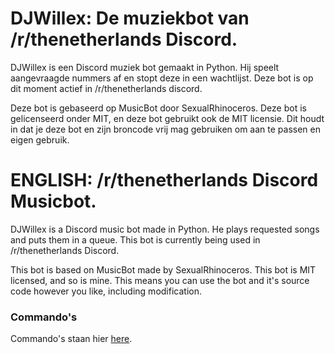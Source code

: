 # DJWillex: De muziekbot van /r/thenetherlands Discord.

DJWillex is een Discord muziek bot gemaakt in Python. Hij speelt aangevraagde nummers af en stopt deze in een wachtlijst.
Deze bot is op dit moment actief in /r/thenetherlands discord.

Deze bot is gebaseerd op MusicBot door SexualRhinoceros. Deze bot is gelicenseerd onder MIT, en deze bot gebruikt ook de MIT licensie.
Dit houdt in dat je deze bot en zijn broncode vrij mag gebruiken om aan te passen en eigen gebruik.

# ENGLISH: /r/thenetherlands Discord Musicbot.

DJWillex is a Discord music bot made in Python. He plays requested songs and puts them in a queue.
This bot is currently being used in /r/thenetherlands Discord. 

This bot is based on MusicBot made by SexualRhinoceros. This bot is MIT licensed, and so is mine.
This means you can use the bot and it's source code however you like, including modification. 


### Commando's

Commando's staan hier [here](https://github.com/SexualRhinoceros/MusicBot/wiki/Commands "Commands list").


